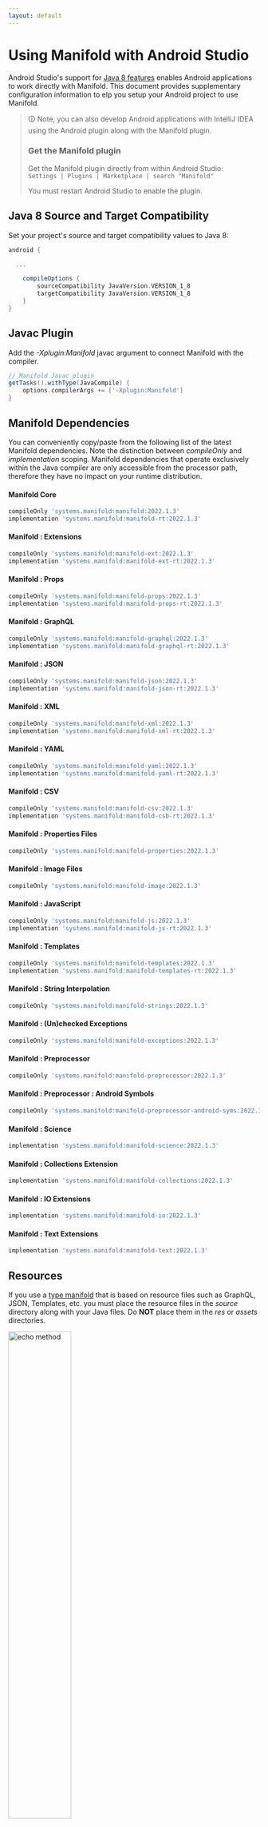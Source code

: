 ```yaml
---
layout: default
---
```


# Using Manifold with Android Studio

Android Studio's support for [Java 8 features](https://developer.android.com/studio/write/java8-support.html) enables
Android applications to work directly with Manifold. This document provides supplementary configuration information to
elp you setup your Android project to use Manifold.

>🛈 Note, you can also develop Android applications with IntelliJ IDEA using the Android plugin along with the Manifold
>plugin. 
>
>### Get the Manifold plugin
>Get the Manifold plugin directly from within Android Studio:
><br>
>`Settings | Plugins | Marketplace | search "Manifold"`
><br>
> 
>You must restart Android Studio to enable the plugin. 
 
## Java 8 Source and Target Compatibility 
Set your project's source and target compatibility values to Java 8:

```groovy
android {

  ...

    compileOptions {
        sourceCompatibility JavaVersion.VERSION_1_8
        targetCompatibility JavaVersion.VERSION_1_8
    }
}
```

## Javac Plugin
Add the *-Xplugin:Manifold* javac argument to connect Manifold with the compiler.

```groovy
// Manifold Javac plugin
getTasks().withType(JavaCompile) {
    options.compilerArgs += ['-Xplugin:Manifold']
}
```    

## Manifold Dependencies
You can conveniently copy/paste from the following list of the latest Manifold dependencies. Note the distinction
between *compileOnly* and *implementation* scoping. Manifold dependencies that operate exclusively within the
Java compiler are only accessible from the processor path, therefore they have no impact on your runtime distribution.

#### Manifold Core
```groovy
compileOnly 'systems.manifold:manifold:2022.1.3'
implementation 'systems.manifold:manifold-rt:2022.1.3'
```
#### Manifold : Extensions
```groovy
compileOnly 'systems.manifold:manifold-ext:2022.1.3'
implementation 'systems.manifold:manifold-ext-rt:2022.1.3'
```
#### Manifold : Props
```groovy
compileOnly 'systems.manifold:manifold-props:2022.1.3'
implementation 'systems.manifold:manifold-props-rt:2022.1.3'
```
#### Manifold : GraphQL
```groovy
compileOnly 'systems.manifold:manifold-graphql:2022.1.3'
implementation 'systems.manifold:manifold-graphql-rt:2022.1.3'
```
#### Manifold : JSON
```groovy
compileOnly 'systems.manifold:manifold-json:2022.1.3'
implementation 'systems.manifold:manifold-json-rt:2022.1.3'
```
#### Manifold : XML
```groovy
compileOnly 'systems.manifold:manifold-xml:2022.1.3'
implementation 'systems.manifold:manifold-xml-rt:2022.1.3'
```
#### Manifold : YAML
```groovy
compileOnly 'systems.manifold:manifold-yaml:2022.1.3'
implementation 'systems.manifold:manifold-yaml-rt:2022.1.3'
```
#### Manifold : CSV
```groovy
compileOnly 'systems.manifold:manifold-csv:2022.1.3'
implementation 'systems.manifold:manifold-csb-rt:2022.1.3'
```
#### Manifold : Properties Files
```groovy
compileOnly 'systems.manifold:manifold-properties:2022.1.3'
```
#### Manifold : Image Files
```groovy
compileOnly 'systems.manifold:manifold-image:2022.1.3'
```
#### Manifold : JavaScript
```groovy
compileOnly 'systems.manifold:manifold-js:2022.1.3'
implementation 'systems.manifold:manifold-js-rt:2022.1.3'
```
#### Manifold : Templates
```groovy
compileOnly 'systems.manifold:manifold-templates:2022.1.3'
implementation 'systems.manifold:manifold-templates-rt:2022.1.3'
```
#### Manifold : String Interpolation
```groovy
compileOnly 'systems.manifold:manifold-strings:2022.1.3'
```
#### Manifold : (Un)checked Exceptions
```groovy
compileOnly 'systems.manifold:manifold-exceptions:2022.1.3'
```
#### Manifold : Preprocessor
```groovy
compileOnly 'systems.manifold:manifold-preprocessor:2022.1.3'
```
#### Manifold : Preprocessor : Android Symbols
```groovy
compileOnly 'systems.manifold:manifold-preprocessor-android-syms:2022.1.3'
```
#### Manifold : Science
```groovy
implementation 'systems.manifold:manifold-science:2022.1.3'
```
#### Manifold : Collections Extension
```groovy
implementation 'systems.manifold:manifold-collections:2022.1.3'
```
#### Manifold : IO Extensions
```groovy
implementation 'systems.manifold:manifold-io:2022.1.3'
```
#### Manifold : Text Extensions
```groovy
implementation 'systems.manifold:manifold-text:2022.1.3'
```

## Resources

If you use a [type manifold](https://github.com/manifold-systems/manifold/tree/master/manifold-core-parent/manifold#the-big-picture)
that is based on resource files such as GraphQL, JSON, Templates, etc. you must place the resource files in the 
*source* directory along with your Java files.  Do **NOT** place them in the *res* or *assets* directories.
 
<p><img src="http://manifold.systems/images/android_resources.png" alt="echo method" width="50%" height="50%"/></p> 

## Preprocessor and build variant symbols

If you use the [preprocessor](https://github.com/manifold-systems/manifold/tree/master/manifold-deps-parent/manifold-preprocessor),
you can directly reference Android build variant symbols with the [manifold-preprocessor-android-syms](https://github.com/manifold-systems/manifold/tree/master/manifold-deps-parent/manifold-preprocessor-android-syms)
dependency.
```java
#if FLAVOR == "paid"
  @Override
  public void specialMethod(Foo foo) {
  ...
  }
#endif
```
build.gradle
```groovy
dependencies {
    ...
    compileOnly 'systems.manifold:manifold-preprocessor:2022.1.3'
    compileOnly 'systems.manifold:manifold-preprocessor-android-syms:2022.1.3'
}
```